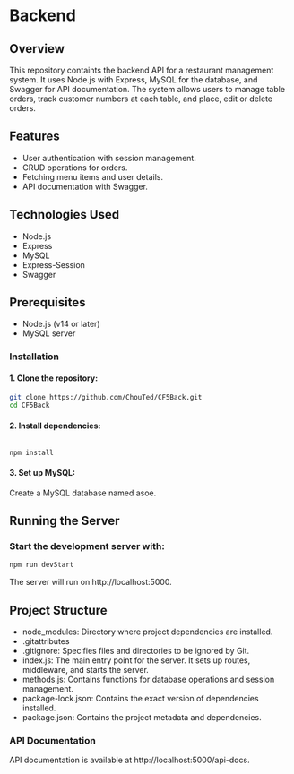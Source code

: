 # Backend
## Overview

This repository containts the backend API for a restaurant management system. It uses Node.js with Express, MySQL for the database, and Swagger for API documentation. The system allows users to manage table orders, track customer numbers at each table, and place, edit or delete orders.

## Features

- User authentication with session management.
- CRUD operations for orders.
- Fetching menu items and user details.
- API documentation with Swagger.

## Technologies Used

- Node.js
- Express
- MySQL
- Express-Session
- Swagger

## Prerequisites

- Node.js (v14 or later)
- MySQL server

### Installation

#### 1. Clone the repository:

```bash
git clone https://github.com/ChouTed/CF5Back.git
cd CF5Back

```


#### 2. Install dependencies:

```bash

npm install


```

#### 3. Set up MySQL:

Create a MySQL database named asoe.

## Running the Server

### Start the development server with:

```bash
npm run devStart
```
The server will run on http://localhost:5000.
## Project Structure

- node_modules: Directory where project dependencies are installed.
- .gitattributes
- .gitignore: Specifies files and directories to be ignored by Git.
- index.js: The main entry point for the server. It sets up routes, middleware, and starts the server.
- methods.js: Contains functions for database operations and session management.
- package-lock.json: Contains the exact version of dependencies installed.
- package.json: Contains the project metadata and dependencies.




### API Documentation

API documentation is available at http://localhost:5000/api-docs.
